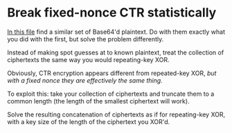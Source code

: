 # Break fixed-nonce CTR statistically

[In this file](20.txt) find a similar set of Base64'd plaintext. Do with them exactly what you did with the first, but
solve the problem differently.

Instead of making spot guesses at to known plaintext, treat the collection of ciphertexts the same way you would
repeating-key XOR.

Obviously, CTR encryption appears different from repeated-key XOR, _but with a fixed nonce they are effectively the same
thing_.

To exploit this: take your collection of ciphertexts and truncate them to a common length (the length of the smallest
ciphertext will work).

Solve the resulting concatenation of ciphertexts as if for repeating-key XOR, with a key size of the length of the
ciphertext you XOR'd.
